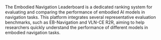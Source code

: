 The Embodied Navigation Leaderboard is a dedicated ranking system for evaluating and comparing the performance of embodied AI models in navigation tasks. This platform integrates several representative evaluation benchmarks, such as EB-Navigation and VLN-CE R2R, aiming to help researchers quickly understand the performance of different models in embodied navigation tasks.

